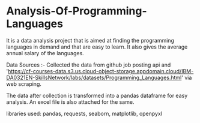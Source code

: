 # Analysis-Of-Programming-Languages

It is a data analysis project that is aimed at finding the programming languages in demand and that are easy to learn. It also gives the average annual salary of the languages.

Data Sources :- Collected the data from github job posting api and 'https://cf-courses-data.s3.us.cloud-object-storage.appdomain.cloud/IBM-DA0321EN-SkillsNetwork/labs/datasets/Programming_Languages.html' via web scraping.

The data after collection is transformed into a pandas dataframe for easy analysis. An excel file is also attached for the same.

libraries used:
pandas, requests, seaborn, matplotlib, openpyxl
